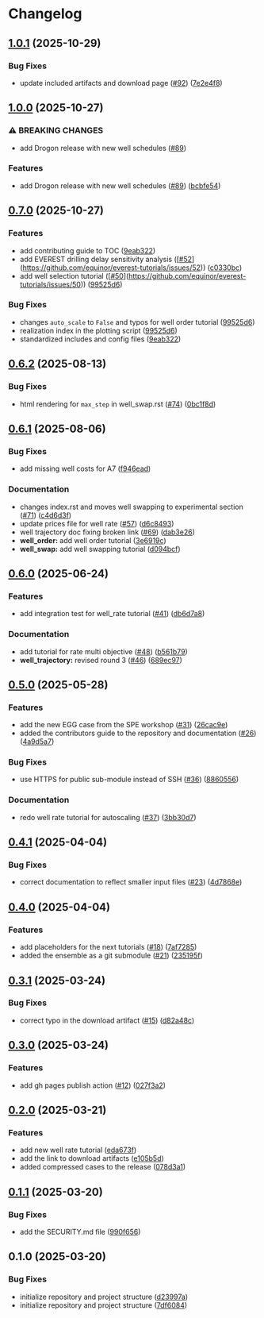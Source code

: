 # Changelog

## [1.0.1](https://github.com/equinor/everest-tutorials/compare/v1.0.0...v1.0.1) (2025-10-29)


### Bug Fixes

* update included artifacts and download page ([#92](https://github.com/equinor/everest-tutorials/issues/92)) ([7e2e4f8](https://github.com/equinor/everest-tutorials/commit/7e2e4f881b481911f9e47d616fb172c9eb48bb19))

## [1.0.0](https://github.com/equinor/everest-tutorials/compare/v0.7.0...v1.0.0) (2025-10-27)


### ⚠ BREAKING CHANGES

* add Drogon release with new well schedules ([#89](https://github.com/equinor/everest-tutorials/issues/89))

### Features

* add Drogon release with new well schedules ([#89](https://github.com/equinor/everest-tutorials/issues/89)) ([bcbfe54](https://github.com/equinor/everest-tutorials/commit/bcbfe54a63a91c8b10c9c96e755d77549f2c1bf6))

## [0.7.0](https://github.com/equinor/everest-tutorials/compare/v0.6.2...v0.7.0) (2025-10-27)


### Features

* add contributing guide to TOC ([9eab322](https://github.com/equinor/everest-tutorials/commit/9eab322a190263bdfdaac116da93d7242a4d9daa))
* add EVEREST drilling delay sensitivity analysis ([[#52](https://github.com/equinor/everest-tutorials/issues/52)](https://github.com/equinor/everest-tutorials/issues/52)) ([c0330bc](https://github.com/equinor/everest-tutorials/commit/c0330bc773529a52ca09a73eb9406e926e817abb))
* add well selection tutorial ([[#50](https://github.com/equinor/everest-tutorials/issues/50)](https://github.com/equinor/everest-tutorials/issues/50)) ([99525d6](https://github.com/equinor/everest-tutorials/commit/99525d60eee5c12901ccc36e34f14e5a8b564ffb))


### Bug Fixes

* changes `auto_scale` to `False` and typos for well order tutorial ([99525d6](https://github.com/equinor/everest-tutorials/commit/99525d60eee5c12901ccc36e34f14e5a8b564ffb))
* realization index in the plotting script ([99525d6](https://github.com/equinor/everest-tutorials/commit/99525d60eee5c12901ccc36e34f14e5a8b564ffb))
* standardized includes and config files ([9eab322](https://github.com/equinor/everest-tutorials/commit/9eab322a190263bdfdaac116da93d7242a4d9daa))

## [0.6.2](https://github.com/equinor/everest-tutorials/compare/v0.6.1...v0.6.2) (2025-08-13)


### Bug Fixes

* html rendering for `max_step` in well_swap.rst ([#74](https://github.com/equinor/everest-tutorials/issues/74)) ([0bc1f8d](https://github.com/equinor/everest-tutorials/commit/0bc1f8db86ed88ab095334ed5551547444ac27c1))

## [0.6.1](https://github.com/equinor/everest-tutorials/compare/v0.6.0...v0.6.1) (2025-08-06)


### Bug Fixes

* add missing well costs for A7 ([f946ead](https://github.com/equinor/everest-tutorials/commit/f946ead99d27968581655d5c7baac7f90f447266))


### Documentation

* changes index.rst and moves well swapping to experimental section ([#71](https://github.com/equinor/everest-tutorials/issues/71)) ([c4d6d3f](https://github.com/equinor/everest-tutorials/commit/c4d6d3fcbe31b22a08bb5578fe1955eaaa479de2))
* update prices file for well rate ([#57](https://github.com/equinor/everest-tutorials/issues/57)) ([d6c8493](https://github.com/equinor/everest-tutorials/commit/d6c8493223b60a3f171075659820387085f75f14))
* well trajectory doc fixing broken link ([#69](https://github.com/equinor/everest-tutorials/issues/69)) ([dab3e26](https://github.com/equinor/everest-tutorials/commit/dab3e266057d698171ebcdc59b2d7c5648ae6d60))
* **well_order:** add well order tutorial ([3e6919c](https://github.com/equinor/everest-tutorials/commit/3e6919c5ede940d15e579ce98c46700a34b60819))
* **well_swap:** add well swapping tutorial ([d094bcf](https://github.com/equinor/everest-tutorials/commit/d094bcfd8c68aa36e939722d25f78b4a678c378b))

## [0.6.0](https://github.com/equinor/everest-tutorials/compare/v0.5.0...v0.6.0) (2025-06-24)


### Features

* add integration test for well_rate tutorial ([#41](https://github.com/equinor/everest-tutorials/issues/41)) ([db6d7a8](https://github.com/equinor/everest-tutorials/commit/db6d7a8aa485725b3788fbf967be4e513785dd09))


### Documentation

* add tutorial for rate multi objective ([#48](https://github.com/equinor/everest-tutorials/issues/48)) ([b561b79](https://github.com/equinor/everest-tutorials/commit/b561b797403881b1a1dbf70041d11e9d0822a0af))
* **well_trajectory:** revised round 3 ([#46](https://github.com/equinor/everest-tutorials/issues/46)) ([689ec97](https://github.com/equinor/everest-tutorials/commit/689ec97bf5c6107fbde39fb669965d0319d0f35e))

## [0.5.0](https://github.com/equinor/everest-tutorials/compare/v0.4.1...v0.5.0) (2025-05-28)


### Features

* add the new EGG case from the SPE workshop ([#31](https://github.com/equinor/everest-tutorials/issues/31)) ([26cac9e](https://github.com/equinor/everest-tutorials/commit/26cac9e4ab080159b44a2200c4b1e128bc5bbf77))
* added the contributors guide to the repository and documentation ([#26](https://github.com/equinor/everest-tutorials/issues/26)) ([4a9d5a7](https://github.com/equinor/everest-tutorials/commit/4a9d5a72a457614456293dcaba892d3bb2ca6de8))


### Bug Fixes

* use HTTPS for public sub-module instead of SSH ([#36](https://github.com/equinor/everest-tutorials/issues/36)) ([8860556](https://github.com/equinor/everest-tutorials/commit/88605568bf2b2fab4bd0fbb34e27704aab86d60a))


### Documentation

* redo well rate tutorial for autoscaling ([#37](https://github.com/equinor/everest-tutorials/issues/37)) ([3bb30d7](https://github.com/equinor/everest-tutorials/commit/3bb30d7be44cfb57941cffb71f88c1e30555c78d))

## [0.4.1](https://github.com/equinor/everest-tutorials/compare/v0.4.0...v0.4.1) (2025-04-04)


### Bug Fixes

* correct documentation to reflect smaller input files ([#23](https://github.com/equinor/everest-tutorials/issues/23)) ([4d7868e](https://github.com/equinor/everest-tutorials/commit/4d7868eb7e3449783e5612e677b07f161b5848d8))

## [0.4.0](https://github.com/equinor/everest-tutorials/compare/v0.3.1...v0.4.0) (2025-04-04)


### Features

* add placeholders for the next tutorials ([#18](https://github.com/equinor/everest-tutorials/issues/18)) ([7af7285](https://github.com/equinor/everest-tutorials/commit/7af7285aefc2949f2617423065a9cb00c43a6208))
* added the ensemble as a git submodule ([#21](https://github.com/equinor/everest-tutorials/issues/21)) ([235195f](https://github.com/equinor/everest-tutorials/commit/235195f8750ec84ac6f58f9f182d908f609443ad))

## [0.3.1](https://github.com/equinor/everest-tutorials/compare/v0.3.0...v0.3.1) (2025-03-24)


### Bug Fixes

* correct typo in the download artifact ([#15](https://github.com/equinor/everest-tutorials/issues/15)) ([d82a48c](https://github.com/equinor/everest-tutorials/commit/d82a48cb291747f28a2c972b123fa36335e55153))

## [0.3.0](https://github.com/equinor/everest-tutorials/compare/v0.2.0...v0.3.0) (2025-03-24)


### Features

* add gh pages publish action ([#12](https://github.com/equinor/everest-tutorials/issues/12)) ([027f3a2](https://github.com/equinor/everest-tutorials/commit/027f3a22e8422792fd0531bb709c1a789b7ca8b6))

## [0.2.0](https://github.com/equinor/everest-tutorials/compare/v0.1.1...v0.2.0) (2025-03-21)


### Features

* add new well rate tutorial ([eda673f](https://github.com/equinor/everest-tutorials/commit/eda673fe8a79a5fbb88311a4539d11391d1a7a64))
* add the link to download artifacts ([e105b5d](https://github.com/equinor/everest-tutorials/commit/e105b5d6c97237467e90ec66bab55e1e3efaa662))
* added compressed cases to the release ([078d3a1](https://github.com/equinor/everest-tutorials/commit/078d3a148bd1a4f6e5f31ab393b4eed8297e9583))

## [0.1.1](https://github.com/equinor/everest-tutorials/compare/v0.1.0...v0.1.1) (2025-03-20)


### Bug Fixes

* add the SECURITY.md file ([990f656](https://github.com/equinor/everest-tutorials/commit/990f65668b987895870cb021184caec0faa37091))

## 0.1.0 (2025-03-20)


### Bug Fixes

* initialize repository and project structure ([d23997a](https://github.com/equinor/everest-tutorials/commit/d23997a77c518eebd86aff2bb00233dbdf9c6cdb))
* initialize repository and project structure ([7df6084](https://github.com/equinor/everest-tutorials/commit/7df608451727344518558c1993cd60e238ec0c32))
